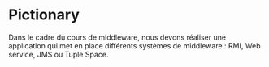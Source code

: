 # Pictionary
Dans le cadre du cours de middleware, nous devons réaliser une application qui met en place différents systèmes de middleware : RMI, Web service, JMS ou Tuple Space.

